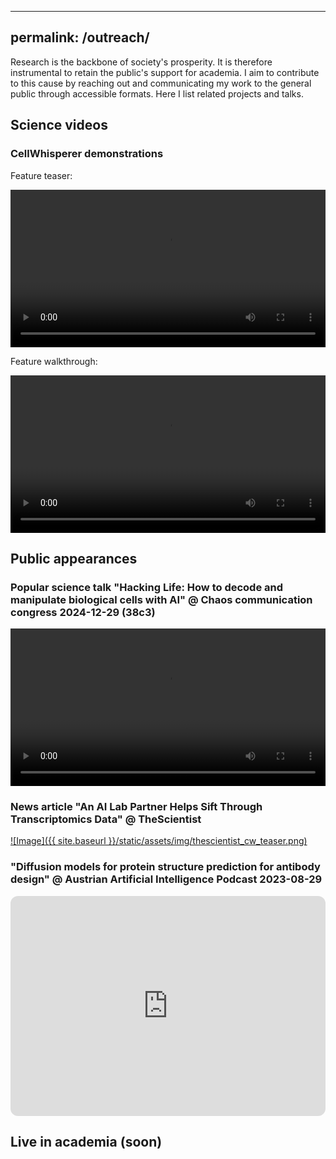 
---
permalink: /outreach/
---

<style>
    .video-wrapper {
        cursor: pointer;
        position: relative;
        width: 100%;
        max-width: 800px;
        margin: auto;
    }
    .video-wrapper video {
        width: 100%;
        display: block;
    }
</style>

Research is the backbone of society's prosperity. It is therefore instrumental to retain the public's support for academia. I aim to contribute to this cause by reaching out and communicating my work to the general public through accessible formats. Here I list related projects and talks.

## Science videos

### CellWhisperer demonstrations

Feature teaser:
<div class="video-wrapper" style="cursor: pointer; position: relative; width: 100%; max-width: 800px; margin: auto;">
    <video width="100%" controls style="width: 100%; display: block;">
        <source src="https://medical-epigenomics.org/papers/schaefer2024/video/LinkedIn_video_v5_1920x1067.mp4" type="video/mp4">
        Your browser does not support the video tag.
    </video>
</div>

Feature walkthrough:
<div class="video-wrapper" style="cursor: pointer; position: relative; width: 100%; max-width: 800px; margin: auto;">
    <video width="100%" controls style="width: 100%; display: block;">
        <source src="https://medical-epigenomics.org/papers/schaefer2024/video/Main%20v1%20HighRes.mp4" type="video/mp4">
        Your browser does not support the video tag.
    </video>
</div>

## Public appearances
### Popular science talk "Hacking Life: How to decode and manipulate biological cells with AI" @ Chaos communication congress 2024-12-29 (38c3)

<div class="video-wrapper">
    <video width="100%" controls>
        <source src="https://cdn.media.ccc.de/congress/2024/webm-hd/38c3-448-eng-deu-fra-Hacking_Life_How_to_decode_and_manipulate_biological_cells_with_AI_webm-hd.webm" type="video/mp4">
        Your browser does not support the video tag.
    </video>
</div>

### News article "An AI Lab Partner Helps Sift Through Transcriptomics Data" @ TheScientist

<a href="https://www.the-scientist.com/an-ai-lab-partner-helps-sift-through-transcriptomics-data-72415">
![Image]({{ site.baseurl }}/static/assets/img/thescientist_cw_teaser.png)
</a>

### "Diffusion models for protein structure prediction for antibody design" @ Austrian Artificial Intelligence Podcast 2023-08-29

<iframe style="border-radius:12px" src="https://open.spotify.com/embed/episode/5c2x6B0fHq4DaI1sd4FjfD?utm_source=generator&theme=0" width="100%" height="352" frameBorder="0" allowfullscreen="" allow="autoplay; clipboard-write; encrypted-media; fullscreen; picture-in-picture" loading="lazy"></iframe>

## Live in academia (soon)


<!-- - The AI Institute one -->
<!-- - Lab retreat video -->
